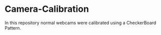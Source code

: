 # Camera-Calibration
In this repository normal webcams were calibrated using a CheckerBoard Pattern.
